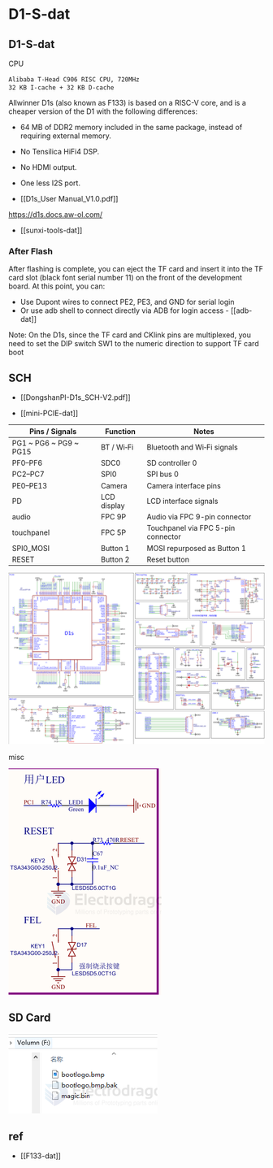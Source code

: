 # D1-S-dat


## D1-S-dat 

CPU 

    Alibaba T-Head C906 RISC CPU, 720MHz
    32 KB I-cache + 32 KB D-cache



Allwinner D1s (also known as F133) is based on a RISC-V core, and is a cheaper version of the D1 with the following differences:

- 64 MB of DDR2 memory included in the same package, instead of requiring external memory.
- No Tensilica HiFi4 DSP.
- No HDMI output.
- One less I2S port.

- [[D1s_User Manual_V1.0.pdf]]

https://d1s.docs.aw-ol.com/

- [[sunxi-tools-dat]]



### After Flash

After flashing is complete, you can eject the TF card and insert it into the TF card slot (black font serial number 11) on the front of the development board. At this point, you can:

- Use Dupont wires to connect PE2, PE3, and GND for serial login
- Or use adb shell to connect directly via ADB for login access - [[adb-dat]]

Note: On the D1s, since the TF card and CKlink pins are multiplexed, you need to set the DIP switch SW1 to the numeric direction to support TF card boot


## SCH 

- [[DongshanPI-D1s_SCH-V2.pdf]] 

- [[mini-PCIE-dat]]

| Pins / Signals         | Function    | Notes                              |
| ---------------------- | ----------- | ---------------------------------- |
| PG1 ~ PG6 ~ PG9 ~ PG15 | BT / Wi‑Fi  | Bluetooth and Wi‑Fi signals        |
| PF0–PF6                | SDC0        | SD controller 0                    |
| PC2–PC7                | SPI0        | SPI bus 0                          |
| PE0–PE13               | Camera      | Camera interface pins              |
| PD                     | LCD display | LCD interface signals              |
| audio                  | FPC 9P      | Audio via FPC 9-pin connector      |
| touchpanel             | FPC 5P      | Touchpanel via FPC 5-pin connector |
| SPI0_MOSI              | Button 1    | MOSI repurposed as Button 1        |
| RESET                  | Button 2    | Reset button                       |

![](F133-SCH-1.png)

misc 

![](2025-08-07-12-39-31.png)


## SD Card 

![](2025-08-08-14-46-21.png)


## ref 

- [[F133-dat]]